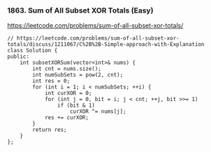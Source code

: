 ### 1863. Sum of All Subset XOR Totals (Easy)

https://leetcode.com/problems/sum-of-all-subset-xor-totals/

```
// https://leetcode.com/problems/sum-of-all-subset-xor-totals/discuss/1211067/C%2B%2B-Simple-approach-with-Explanation
class Solution {
public:
    int subsetXORSum(vector<int>& nums) {
        int cnt = nums.size();
        int numSubSets = pow(2, cnt);
        int res = 0;
        for (int i = 1; i < numSubSets; ++i) {
            int curXOR = 0;
            for (int j = 0, bit = i; j < cnt; ++j, bit >>= 1)
                if (bit & 1)
                    curXOR ^= nums[j];
            res += curXOR;
        }
        return res;
    }
};
```
